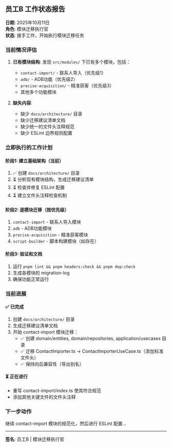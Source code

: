 ## 员工B 工作状态报告

**日期**: 2025年10月11日  
**角色**: 模块迁移执行官  
**状态**: 接手工作，开始执行模块迁移任务

### 当前情况评估

1. **已有模块结构**: 发现 `src/modules/` 下已有多个模块，包括：
   - `contact-import/` - 联系人导入（优先级1）
   - `adb/` - ADB功能（优先级2）  
   - `precise-acquisition/` - 精准获客（优先级3）
   - 其他多个功能模块

2. **缺失内容**:
   - 缺少 `docs/architecture/` 目录
   - 缺少迁移建议清单文档
   - 缺少统一的文件头注释规范
   - 缺少 ESLint 边界规则配置

### 立即执行的工作计划

#### 阶段1: 建立基础架构（当前）
1. ✅ 创建 `docs/architecture/` 目录
2. ⏳ 分析现有模块结构，生成迁移建议清单
3. ⏳ 检查并修复 ESLint 配置
4. ⏳ 建立文件头注释检查机制

#### 阶段2: 逐模块迁移（按优先级）
1. `contact-import` - 联系人导入模块
2. `adb` - ADB功能模块  
3. `precise-acquisition` - 精准获客模块
4. `script-builder` - 脚本构建模块（如存在）

#### 阶段3: 验证和文档
1. 运行 `pnpm lint && pnpm headers:check && pnpm dep:check`
2. 生成各模块的 migration-log
3. 确保功能正常运行

### 当前进展

#### ✅ 已完成
1. 创建 `docs/architecture/` 目录
2. 生成迁移建议清单文档
3. 开始 contact-import 模块迁移：
   - ✅ 创建 domain/entities, domain/repositories, application/usecases 目录
   - ✅ 迁移 ContactImporter.ts → ContactImporterUseCase.ts（添加标准文件头）
   - ✅ 保持向后兼容性（导出别名）

#### ⏳ 正在进行
- 重写 contact-import/index.ts 使其符合规范
- 添加其他关键文件的文件头注释

### 下一步动作
继续 contact-import 模块的规范化，然后进行 ESLint 配置...

---
**签名**: 员工B | 模块迁移执行官